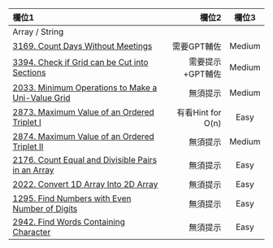 | 欄位1 | 欄位2 | 欄位3 |
| :-- | --: |:--:|
| Array / String  |  |  |
| [3169. Count Days Without Meetings](https://github.com/Liavan0122/Liavan-Leetcodes/blob/main/Array/3169.%20Count%20Days%20Without%20Meetings.md)  | 需要GPT輔佐  | Medium |
| [3394. Check if Grid can be Cut into Sections](https://github.com/Liavan0122/Liavan-Leetcodes/blob/main/Array/3394.%20Check%20if%20Grid%20can%20be%20Cut%20into%20Sections.md)  | 需要提示+GPT輔佐 | Medium |
| [2033. Minimum Operations to Make a Uni-Value Grid](https://github.com/Liavan0122/Liavan-Leetcodes/blob/main/Array/2033.%20Minimum%20Operations%20to%20Make%20a%20Uni-Value%20Grid.md)  | 無須提示  | Medium |
| [2873. Maximum Value of an Ordered Triplet I](https://github.com/Liavan0122/Liavan-Leetcodes/blob/main/Array/2873.%20Maximum%20Value%20of%20an%20Ordered%20Triplet%20I.md)  | 有看Hint for O(n)  | Easy |
| [2874. Maximum Value of an Ordered Triplet II](https://github.com/Liavan0122/Liavan-Leetcodes/blob/main/Array/2873.%20Maximum%20Value%20of%20an%20Ordered%20Triplet%20I.md)  | 無須提示  | Medium |
| [2176. Count Equal and Divisible Pairs in an Array](https://github.com/Liavan0122/Liavan-Leetcodes/blob/main/Array/2176.%20Count%20Equal%20and%20Divisible%20Pairs%20in%20an%20Array.md)  | 無須提示  | Easy |
| [2022. Convert 1D Array Into 2D Array](https://github.com/Liavan0122/Liavan-Leetcodes/blob/main/Array/2022.%20Convert%201D%20Array%20Into%202D%20Array.md)  | 無須提示  | Easy |
| [1295. Find Numbers with Even Number of Digits](https://github.com/Liavan0122/Liavan-Leetcodes/blob/main/Array/1295.%20Find%20Numbers%20with%20Even%20Number%20of%20Digits.md)  | 無須提示  | Easy |
| [2942. Find Words Containing Character](https://github.com/Liavan0122/Liavan-Leetcodes/blob/main/Array/2942.%20Find%20Words%20Containing%20Character.md)  | 無須提示  | Easy |



